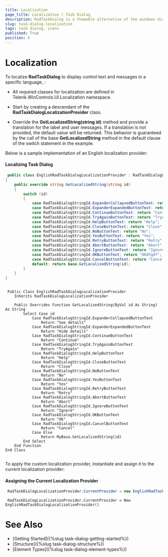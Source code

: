 ```yaml
---
title: Localization
page_title: Localization | Task Dialog
description: RadTaskDialog is a themable alternative of the windows dialog boxes and the newly released TaskDialog for .NET 5.
slug: task-dialog-localization
tags: task dialog, icons
published: True
position: 6 
---
```


# Localization

To localize **RadTaskDialog** to display control text and messages in a specific language, :

* All required classes for localization are defined in Telerik.WinControls.UI.Localization namespace.

* Start by creating a descendant of the **RadTaskDialogLocalizationProvider** class.

* Override the **GetLocalizedString(string id)** method and provide a translation for the label and user messages. If a translation is not provided, the default value will be returned. This behavior is guaranteed by the call of the base **GetLocalizedString** method in the default clause of the switch statement in the example.

Below is a sample implementation of an English localization provider:

#### Localizing Task Dialog

````C#
 public class EnglishRadTaskDialogLocalizationProvider : RadTaskDialogLocalizationProvider
{
    public override string GetLocalizedString(string id)
    {
        switch (id)
        {
            case RadTaskDialogStringId.ExpanderCollapsedButtonText: return "See details";
            case RadTaskDialogStringId.ExpanderExpandedButtonText: return "Hide details";
            case RadTaskDialogStringId.ContinueButtonText: return "Continue";
            case RadTaskDialogStringId.TryAgainButtonText: return "TryAgain";
            case RadTaskDialogStringId.HelpButtonText: return "Help";
            case RadTaskDialogStringId.CloseButtonText: return "Close";
            case RadTaskDialogStringId.NoButtonText: return "No";
            case RadTaskDialogStringId.YesButtonText: return "Yes";
            case RadTaskDialogStringId.RetryButtonText: return "Retry";
            case RadTaskDialogStringId.AbortButtonText: return "Abort";
            case RadTaskDialogStringId.IgnoreButtonText: return "Ignore";
            case RadTaskDialogStringId.OKButtonText: return "OKdfgdf";
            case RadTaskDialogStringId.CancelButtonText: return "Cancel";
            default: return base.GetLocalizedString(id);
        }
    }
}
    

````
````VB.NET
 Public Class EnglishRadTaskDialogLocalizationProvider
    Inherits RadTaskDialogLocalizationProvider

    Public Overrides Function GetLocalizedString(ByVal id As String) As String
        Select Case id
            Case RadTaskDialogStringId.ExpanderCollapsedButtonText
                Return "See details"
            Case RadTaskDialogStringId.ExpanderExpandedButtonText
                Return "Hide details"
            Case RadTaskDialogStringId.ContinueButtonText
                Return "Continue"
            Case RadTaskDialogStringId.TryAgainButtonText
                Return "TryAgain"
            Case RadTaskDialogStringId.HelpButtonText
                Return "Help"
            Case RadTaskDialogStringId.CloseButtonText
                Return "Close"
            Case RadTaskDialogStringId.NoButtonText
                Return "No"
            Case RadTaskDialogStringId.YesButtonText
                Return "Yes"
            Case RadTaskDialogStringId.RetryButtonText
                Return "Retry"
            Case RadTaskDialogStringId.AbortButtonText
                Return "Abort"
            Case RadTaskDialogStringId.IgnoreButtonText
                Return "Ignore"
            Case RadTaskDialogStringId.OKButtonText
                Return "OK"
            Case RadTaskDialogStringId.CancelButtonText
                Return "Cancel"
            Case Else
                Return MyBase.GetLocalizedString(id)
        End Select
    End Function
End Class
 

````

To apply the custom localization provider, instantiate and assign it to the current localization provider:

#### Assigning the Current Localization Provider


````C#
 RadTaskDialogLocalizationProvider.CurrentProvider = new EnglishRadTaskDialogLocalizationProvider();    

````
````VB.NET
 RadTaskDialogLocalizationProvider.CurrentProvider = New EnglishRadTaskDialogLocalizationProvider() 

````

# See Also

* [Getting Started]({%slug task-dialog-getting-started%})
* [Structure]({%slug task-dialog-structure%})
* [Element Types]({%slug task-dialog-element-types%})
 
        
